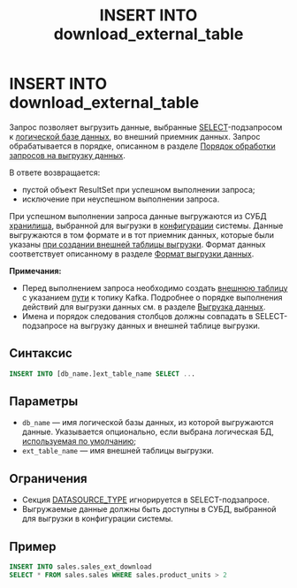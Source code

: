 ﻿---
layout: default
title: INSERT INTO download_external_table
nav_order: 24
parent: Запросы SQL+
grand_parent: Справочная информация
has_children: false
has_toc: false
---

# INSERT INTO download_external_table

Запрос позволяет выгрузить данные, выбранные [SELECT](../SELECT/SELECT.md)-подзапросом 
к [логической базе данных](../../../Обзор_понятий_компонентов_и_связей/Основные_понятия/Логическая_база_данных/Логическая_база_данных.md), 
во внешний приемник данных. Запрос обрабатывается в порядке, описанном в разделе 
[Порядок обработки запросов на выгрузку данных](../../../Обзор_понятий_компонентов_и_связей/Связи_с_другими_системами_и_компонентами/Порядок_обработки_запросов_на_выгрузку_данных/Порядок_обработки_запросов_на_выгрузку_данных.md).

В ответе возвращается:
*   пустой объект ResultSet при успешном выполнении запроса;
*   исключение при неуспешном выполнении запроса.

При успешном выполнении запроса данные выгружаются из СУБД [хранилища](../../../Обзор_понятий_компонентов_и_связей/Основные_понятия/Хранилище_данных/Хранилище_данных.md), 
выбранной для выгрузки в [конфигурации](../../../Эксплуатация/Конфигурация/Конфигурация.md) системы. 
Данные выгружаются в том формате и в тот приемник данных, которые были указаны 
[при создании внешней таблицы выгрузки](../CREATE_DOWNLOAD_EXTERNAL_TABLE/CREATE_DOWNLOAD_EXTERNAL_TABLE.md). Формат данных соответствует 
описанному в разделе [Формат выгрузки данных](../../Формат_выгрузки_данных/Формат_выгрузки_данных.md).

**Примечания:**

*   Перед выполнением запроса необходимо создать [внешнюю таблицу](../../../Обзор_понятий_компонентов_и_связей/Основные_понятия/Внешняя_таблица/Внешняя_таблица.md) 
    с указанием [пути](../../Формат_пути_к_внешнему_приемнику_данных/Формат_пути_к_внешнему_приемнику_данных.md) 
    к топику Kafka. Подробнее о порядке выполнения действий для выгрузки данных см. в разделе 
    [Выгрузка данных](../../../Работа_с_системой/Выгрузка_данных/Выгрузка_данных.md).
*   Имена и порядок следования столбцов должны совпадать в SELECT-подзапросе на выгрузку данных и 
    внешней таблице выгрузки.

## Синтаксис

```sql
INSERT INTO [db_name.]ext_table_name SELECT ...
```

## Параметры

*   `db_name` — имя логической базы данных, из которой выгружаются данные. Указывается опционально, 
    если выбрана логическая БД, [используемая по умолчанию](../../../Работа_с_системой/Другие_функции/Определение_логической_БД_по_умолчанию/Определение_логической_БД_по_умолчанию.md);
*   `ext_table_name` — имя внешней таблицы выгрузки.

## Ограничения

*   Секция [DATASOURCE_TYPE](../SELECT/SELECT.md#param_datasource_type) игнорируется в SELECT-подзапросе.
*   Выгружаемые данные должны быть доступны в СУБД, выбранной для выгрузки в конфигурации системы.

## Пример

```sql
INSERT INTO sales.sales_ext_download
SELECT * FROM sales.sales WHERE sales.product_units > 2
```